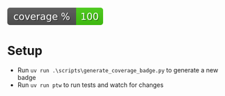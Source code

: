 ![Coverage Status](./coverage_badge.svg)

# Setup
- Run ```uv run .\scripts\generate_coverage_badge.py``` to generate a new badge
- Run ```uv run ptw``` to run tests and watch for changes
